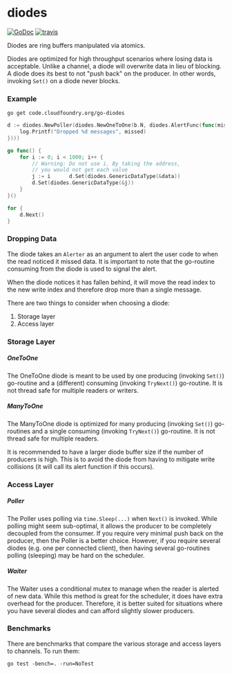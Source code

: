 # diodes
[![GoDoc][go-doc-badge]][go-doc] [![travis][travis-badge]][travis]

Diodes are ring buffers manipulated via atomics.

Diodes are optimized for high throughput scenarios where losing data is
acceptable. Unlike a channel, a diode will overwrite data in lieu of blocking.
A diode does its best to not "push back" on the producer. In other words,
invoking `Set()` on a diode never blocks.

### Example

```
go get code.cloudfoundry.org/go-diodes
```

```go
d := diodes.NewPoller(diodes.NewOneToOne(b.N, diodes.AlertFunc(func(missed int) {
	log.Printf("Dropped %d messages", missed)
})))

go func() {
	for i := 0; i < 1000; i++ {
		// Warning: Do not use i. By taking the address,
		// you would not get each value
		j := i 		d.Set(diodes.GenericDataType(&data))
		d.Set(diodes.GenericDataType(&j))
	}
}()

for {
	d.Next()
}

```

### Dropping Data

The diode takes an `Alerter` as an argument to alert the user code to when
the read noticed it missed data. It is important to note that the go-routine
consuming from the diode is used to signal the alert.

When the diode notices it has fallen behind, it will move the read index to
the new write index and therefore drop more than a single message.

There are two things to consider when choosing a diode:
1. Storage layer
2. Access layer

### Storage Layer

##### OneToOne

The OneToOne diode is meant to be used by one producing (invoking `Set()`)
go-routine and a (different) consuming (invoking `TryNext()`) go-routine. It
is not thread safe for multiple readers or writers.

##### ManyToOne

The ManyToOne diode is optimized for many producing (invoking `Set()`)
go-routines and a single consuming (invoking `TryNext()`) go-routine. It is
not thread safe for multiple readers.

It is recommended to have a larger diode buffer size if the number of producers
is high. This is to avoid the diode from having to mitigate write collisions
(it will call its alert function if this occurs).

### Access Layer

##### Poller

The Poller uses polling via `time.Sleep(...)` when `Next()` is invoked. While
polling might seem sub-optimal, it allows the producer to be completely
decoupled from the consumer. If you require very minimal push back on the
producer, then the Poller is a better choice. However, if you require several
diodes (e.g. one per connected client), then having several go-routines
polling (sleeping) may be hard on the scheduler.

##### Waiter

The Waiter uses a conditional mutex to manage when the reader is alerted
of new data. While this method is great for the scheduler, it does have
extra overhead for the producer. Therefore, it is better suited for situations
where you have several diodes and can afford slightly slower producers.


### Benchmarks

There are benchmarks that compare the various storage and access layers to
channels. To run them:

```
go test -bench=. -run=NoTest
```

[go-doc-badge]:             https://godoc.org/code.cloudfoundry.org/go-diodes?status.svg
[go-doc]:                   https://godoc.org/code.cloudfoundry.org/go-diodes
[travis-badge]:             https://travis-ci.org/cloudfoundry-incubator/go-diodes.svg?branch=master
[travis]:                   https://travis-ci.org/cloudfoundry-incubator/go-diodes?branch=master
